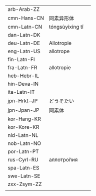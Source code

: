 | | | |
|-|-|-|
| arb-Arab-ZZ |  |  |
| cmn-Hans-CN | 同素异形体 |  |
| cmn-Latn-CN | tóngsùyìxíng tǐ |  |
| dan-Latn-DK |  |  |
| deu-Latn-DE | Allotropie |  |
| eng-Latn-US | allotrope |  |
| fin-Latn-FI |  |  |
| fra-Latn-FR | allotropie |  |
| heb-Hebr-IL |  |  |
| hin-Deva-IN |  |  |
| ita-Latn-IT |  |  |
| jpn-Hrkt-JP | どうそたい |  |
| jpn-Jpan-JP | 同素体 |  |
| kor-Hang-KR |  |  |
| kor-Kore-KR |  |  |
| nld-Latn-NL |  |  |
| nob-Latn-NO |  |  |
| por-Latn-PT |  |  |
| rus-Cyrl-RU | аллотро́пия |  |
| spa-Latn-ES |  |  |
| swe-Latn-SE |  |  |
| zxx-Zsym-ZZ |  |  |
|  |  |  |
